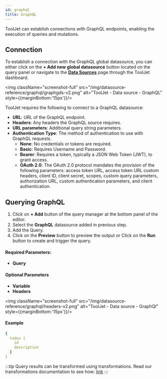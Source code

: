 ```yaml
---
id: graphql
title: GraphQL
---
```


ToolJet can establish connections with GraphQL endpoints, enabling the execution of queries and mutations.

<div style={{paddingTop:'24px'}}>

## Connection

To establish a connection with the GraphQL global datasource, you can either click on the **+ Add new global datasource** button located on the query panel or navigate to the **[Data Sources](./overview)** page through the ToolJet dashboard.

<div style={{textAlign: 'center'}}>

<img className="screenshot-full" src="/img/datasource-reference/graphql/graphgds-v2.png" alt="ToolJet - Data source - GraphQL" style={{marginBottom:'15px'}}/>

</div>

ToolJet requires the following to connect to a GraphQL datasource:

- **URL**: URL of the GraphQL endpoint.
- **Headers**: Any headers the GraphQL source requires.
- **URL parameters**: Additional query string parameters.
- **Authentication Type**: The method of authentication to use with GraphQL requests.
  - **None**: No credentials or tokens are required.
  - **Basic**: Requires Username and Password.
  - **Bearer**: Requires a token, typically a JSON Web Token (JWT), to grant access.
  - **OAuth 2.0**: The OAuth 2.0 protocol mandates the provision of the following parameters: access token URL, access token URL custom headers, client ID, client secret, scopes, custom query parameters, authorization URL, custom authentication parameters, and client authentication.

</div>

<div style={{paddingTop:'24px'}}>

## Querying GraphQL

1. Click on **+ Add** button of the query manager at the bottom panel of the editor.
2. Select the **GraphQL** datasource added in previous step.
3. Add the Query.
4. Click on the **Preview** button to preview the output or Click on the **Run** button to create and trigger the query.

#### Required Parameters:
- **Query**

#### Optional Parameters
- **Variable**
- **Headers**

<div style={{textAlign: 'center'}}>

<img className="screenshot-full" src="/img/datasource-reference/graphql/headers-v2.png" alt="ToolJet - Data source - GraphQl" style={{marginBottom:'15px'}}/>

</div>

#### Example
```yaml
{
  todos {
    id
    description
  }
}
```

:::tip
Query results can be transformed using transformations. Read our transformations documentation to see how: [link](../tutorial/transformations)
:::

</div>

